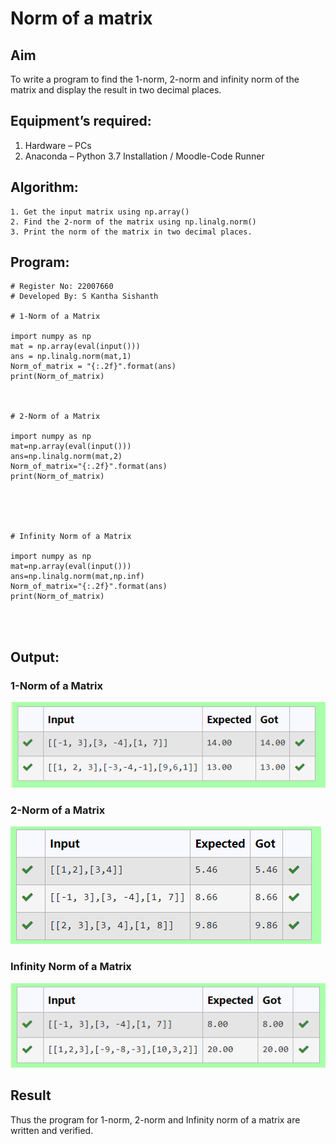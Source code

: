# Norm of a matrix
## Aim
To write a program to find the 1-norm, 2-norm and infinity norm of the matrix and display the result in two decimal places.
## Equipment’s required:
1.	Hardware – PCs
2.	Anaconda – Python 3.7 Installation / Moodle-Code Runner
## Algorithm:
	1. Get the input matrix using np.array()   
    2. Find the 2-norm of the matrix using np.linalg.norm()
	3. Print the norm of the matrix in two decimal places.
## Program:
```
# Register No: 22007660
# Developed By: S Kantha Sishanth

# 1-Norm of a Matrix

import numpy as np
mat = np.array(eval(input()))
ans = np.linalg.norm(mat,1)
Norm_of_matrix = "{:.2f}".format(ans)
print(Norm_of_matrix)



# 2-Norm of a Matrix

import numpy as np
mat=np.array(eval(input()))
ans=np.linalg.norm(mat,2)
Norm_of_matrix="{:.2f}".format(ans)
print(Norm_of_matrix)





# Infinity Norm of a Matrix

import numpy as np
mat=np.array(eval(input()))
ans=np.linalg.norm(mat,np.inf)
Norm_of_matrix="{:.2f}".format(ans)
print(Norm_of_matrix)




```
## Output:

### 1-Norm of a Matrix
!['1-Norm'](https://github.com/Skanthasishanth/Norm-of-a-matrix/blob/main/imgone.png)

### 2-Norm of a Matrix
!['2-Norm'](https://github.com/Skanthasishanth/Norm-of-a-matrix/blob/main/imgtwo.png)

### Infinity Norm of a Matrix
!['Infinity-Norm'](https://github.com/Skanthasishanth/Norm-of-a-matrix/blob/main/imgthree.png)

## Result
Thus the program for 1-norm, 2-norm and Infinity norm of a matrix are written and verified.
